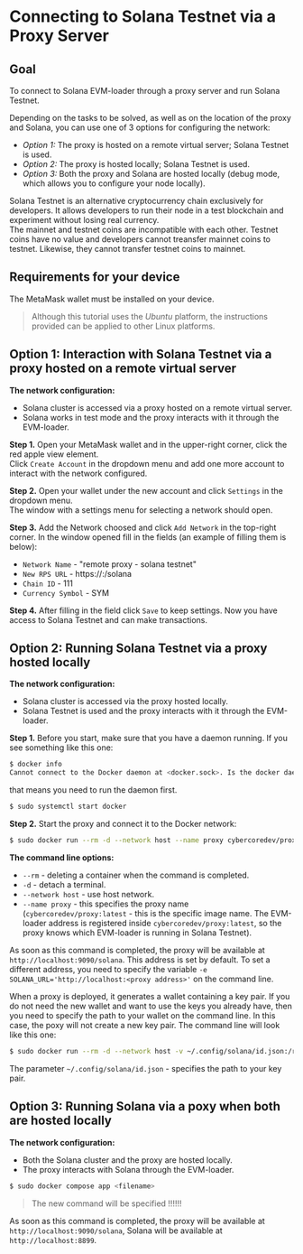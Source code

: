 # Connecting to Solana Testnet via a Proxy Server

## Goal

To connect to Solana EVM-loader through a proxy server and run Solana Testnet.  

Depending on the tasks to be solved, as well as on the location of the proxy and Solana, you can use one of 3 options for configuring the network:
  * *Option 1:* The proxy is hosted on a remote virtual server; Solana Testnet is used.
  * *Option 2:* The proxy is hosted locally; Solana Testnet is used.
  * *Option 3:* Both the proxy and Solana are hosted locally (debug mode, which allows you to configure your node locally).
  
Solana Testnet is an alternative cryptocurrency chain exclusively for developers. It allows developers to run their node in a test blockchain and experiment without losing real currency.  
The mainnet and testnet coins are incompatible with each other. Testnet coins have no value and developers cannot treansfer mainnet coins to testnet. Likewise, they cannot transfer testnet coins to mainnet.

## Requirements for your device

The MetaMask wallet must be installed on your device.  

> Although this tutorial uses the *Ubuntu* platform, the instructions provided can be applied to other Linux platforms.  

## Option 1: Interaction with Solana Testnet via a proxy hosted on a remote virtual server

**The network configuration:**
  * Solana cluster is accessed via a proxy hosted on a remote virtual server.
  * Solana works in test mode and the proxy interacts with it through the EVM-loader.

**Step 1.** Open your MetaMask wallet and in the upper-right corner, click the red apple view element.  
Click `Create Account` in the dropdown menu and add one more account to interact with the network configured.  

**Step 2.** Open your wallet under the new account and click `Settings` in the dropdown menu.  
The window with a settings menu for selecting a network should open.  

**Step 3.** Add the Network choosed and click `Add Network` in the top-right corner.
 In the window opened fill in the fields (an example of filling them is below):  
  * `Network Name` - "remote proxy - solana testnet"
  * `New RPS URL` - https://<remote proxy address>:<remote proxy port>/solana
  * `Chain ID` - 111
  * `Currency Symbol` - SYM

**Step 4.** After filling in the field click `Save` to keep settings. Now you have access to Solana Testnet and can make transactions.

## Option 2: Running Solana Testnet via a proxy hosted locally

**The network configuration:**
  * Solana cluster is accessed via the proxy hosted locally.
  * Solana Testnet is used and the proxy interacts with it through the EVM-loader.

**Step 1.** Before you start, make sure that you have a daemon running. If you see something like this one:  
```sh
$ docker info
Cannot connect to the Docker daemon at <docker.sock>. Is the docker daemon running?
```
that means you need to run the daemon first.
```sh
$ sudo systemctl start docker
```

**Step 2.** Start the proxy and connect it to the Docker network:

```sh
$ sudo docker run --rm -d --network host --name proxy cybercoredev/proxy:latest
```

**The command line options:**
  * `--rm` - deleting a container when the command is completed.
  * `-d` - detach a terminal.
  * `--network host` - use host network.
  * `--name proxy` - this specifies the proxy name (`cybercoredev/proxy:latest` - this is the specific image name. The EVM-loader address is registered inside `cybercoredev/proxy:latest`, so the proxy knows which EVM-loader is running in Solana Testnet).

As soon as this command is completed, the proxy will be available at `http://localhost:9090/solana`. This address is set by default. To set a different address, you need to specify the variable `-e SOLANA_URL='http://localhost:<proxy address>'` on the command line.  

When a proxy is deployed, it generates a wallet containing a key pair. If you do not need the new wallet and want to use the keys you already have, then you need to specify the path to your wallet on the command line. In this case, the poxy will not create a new key pair. The command line will look like this one:  

```sh
$ sudo docker run --rm -d --network host -v ~/.config/solana/id.json:/root/.config/solana/id.json --name proxy cybercoredev/proxy:latest
```
The parameter `~/.config/solana/id.json` - specifies the path to your key pair.

## Option 3: Running Solana via a poxy when both are hosted locally

**The network configuration:**
  * Both the Solana cluster and the proxy are hosted locally.
  * The proxy interacts with Solana through the EVM-loader.

```sh
$ sudo docker compose app <filename>
```
>  The new command will be specified !!!!!!

As soon as this command is completed, the proxy will be available at `http://localhost:9090/solana`, Solana will be available at `http://localhost:8899`.
